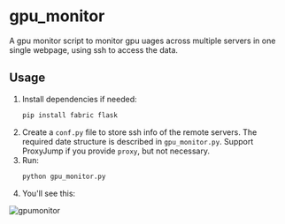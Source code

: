 # gpu_monitor
A gpu monitor script to monitor gpu uages across multiple servers in one single webpage, using ssh to access the data.

## Usage

1. Install dependencies if needed:
    ```sh
    pip install fabric flask
    ```
2. Create a `conf.py` file to store ssh info of the remote servers. The required date structure is described in `gpu_monitor.py`. Support ProxyJump if you provide `proxy`, but not necessary.
3. Run:
    ```sh
    python gpu_monitor.py
    ```
4. You'll see this:

![gpumonitor](https://user-images.githubusercontent.com/39082096/230078078-173f5e82-661d-42cc-b991-b551373cf824.jpg)

